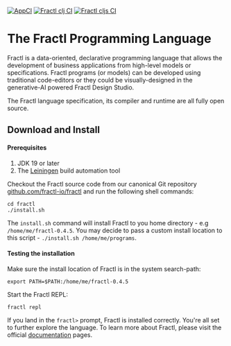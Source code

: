[![AppCI](https://github.com/fractl-io/fractl/actions/workflows/app.yml/badge.svg)](https://github.com/fractl-io/fractl/actions/workflows/app.yml)
[![Fractl clj CI](https://github.com/fractl-io/fractl/actions/workflows/fractl-clj.yml/badge.svg)](https://github.com/fractl-io/fractl/actions/workflows/fractl-clj.yml)
[![Fractl cljs CI](https://github.com/fractl-io/fractl/actions/workflows/fractl-cljs.yml/badge.svg)](https://github.com/fractl-io/fractl/actions/workflows/fractl-cljs.yml)

# The Fractl Programming Language

Fractl is a data-oriented, declarative programming language that allows the development of business applications from high-level
models or specifications. Fractl programs (or models) can be developed using traditional code-editors or they could be 
visually-designed in the generative-AI powered Fractl Design Studio.

The Fractl language specification, its compiler and runtime are all fully open source. 

## Download and Install

#### Prerequisites

1. JDK 19 or later
2. The [Leiningen](https://leiningen.org) build automation tool

Checkout the Fractl source code from our canonical Git repository [github.com/fractl-io/fractl](https://github.com/fractl-io/fractl)
and run the following shell commands:

```shell
cd fractl
./install.sh
```

The `install.sh` command will install Fractl to you home directory - e.g `/home/me/fractl-0.4.5`. You may decide to pass a custom
install location to this script - `./install.sh /home/me/programs`.

#### Testing the installation

Make sure the install location of Fractl is in the system search-path:

```shell
export PATH=$PATH:/home/me/fractl-0.4.5
```

Start the Fractl REPL:

```shell
fractl repl
```

If you land in the `fractl>` prompt, Fractl is installed correctly. You're all set to further explore the language.
To learn more about Fractl, please visit the official [documentation](https://fractl.io/docs) pages.

